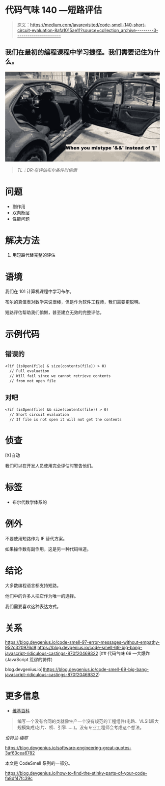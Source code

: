 # 代码气味 140 —短路评估

> 原文：<https://medium.com/javarevisited/code-smell-140-short-circuit-evaluation-8afa1015ae11?source=collection_archive---------3----------------------->

## 我们在最初的编程课程中学习捷径。我们需要记住为什么。

[![](img/5b097db1db197440cbfe1b504a59e661.png)](https://javarevisited.blogspot.com/2015/01/difference-between-bitwsie-and-logical.html)

> *TL；DR:在评估布尔条件时偷懒*

# 问题

*   副作用
*   双向断层
*   性能问题

# 解决方法

1.  用短路代替完整的评估

# 语境

我们在 101 计算机课程中学习布尔。

布尔的真值表对数学来说很棒，但是作为软件工程师，我们需要更聪明。

短路评估帮助我们偷懒，甚至建立无效的完整评估。

# 示例代码

## 错误的

```
<?if (isOpen(file) & size(contents(file)) > 0)
  // Full evaluation 
  // Will fail since we cannot retrieve contents 
  // from not open file
```

## 对吧

```
<?if (isOpen(file) && size(contents(file)) > 0)
  // Short circuit evaluation 
  // If file is not open it will not get the contents
```

# 侦查

[X]自动

我们可以在开发人员使用完全评估时警告他们。

# 标签

*   布尔代数学体系的

# 例外

不要使用短路作为 IF 替代方案。

如果操作数有副作用，这是另一种代码味道。

# 结论

大多数编程语言都支持短路。

他们中的许多人把它作为唯一的选择。

我们需要喜欢这种表达方式。

# 关系

<https://blog.devgenius.io/code-smell-97-error-messages-without-empathy-952c320976d8>  <https://blog.devgenius.io/code-smell-69-big-bang-javascript-ridiculous-castings-870f20469322> [## 代码气味 69 —大爆炸(JavaScript 荒谬的铸件)

blog.devgenius.io](https://blog.devgenius.io/code-smell-69-big-bang-javascript-ridiculous-castings-870f20469322) 

# 更多信息

*   [维基百科](https://en.wikipedia.org/wiki/Short-circuit_evaluation)

> 编写一个没有合同的类就像生产一个没有规范的工程组件(电路、VLSI(超大规模集成)芯片、桥、引擎……)。没有专业工程师会考虑这个想法。

*伯特兰·梅耶*

<https://blog.devgenius.io/software-engineering-great-quotes-3af63cea6782>  

本文是 CodeSmell 系列的一部分。

<https://blog.devgenius.io/how-to-find-the-stinky-parts-of-your-code-fa8df47fc39c> 